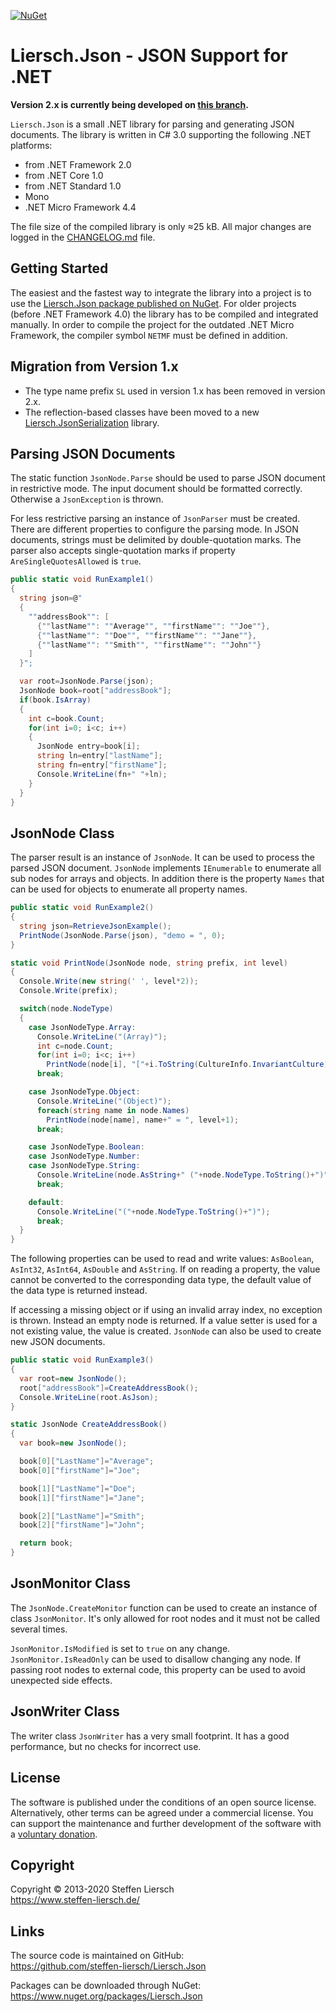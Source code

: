﻿[![NuGet](https://img.shields.io/nuget/v/Liersch.Json.svg)](https://www.nuget.org/packages/Liersch.Json)

# Liersch.Json - JSON Support for .NET

**Version 2.x is currently being developed on [this branch](https://github.com/steffen-liersch/Liersch.Json/tree/dev).**

`Liersch.Json` is a small .NET library for parsing and generating JSON documents. The library is written in C# 3.0 supporting the following .NET platforms:

- from .NET Framework 2.0
- from .NET Core 1.0
- from .NET Standard 1.0
- Mono
- .NET Micro Framework 4.4

The file size of the compiled library is only ≈25 kB.  All major changes are logged in the [CHANGELOG.md](https://github.com/steffen-liersch/Liersch.Json/blob/dev/CHANGELOG.md) file.

## Getting Started

The easiest and the fastest way to integrate the library into a project is to use the [Liersch.Json package published on NuGet](https://www.nuget.org/packages/Liersch.Json). For older projects (before .NET Framework 4.0) the library has to be compiled and integrated manually. In order to compile the project for the outdated .NET Micro Framework, the compiler symbol `NETMF` must be defined in addition.

## Migration from Version 1.x

- The type name prefix `SL` used in version 1.x has been removed in version 2.x.
- The reflection-based classes have been moved to a new [Liersch.JsonSerialization](https://github.com/steffen-liersch/Liersch.JsonSerialization) library.

## Parsing JSON Documents

The static function `JsonNode.Parse` should be used to parse JSON document in restrictive mode. The input document should be formatted correctly. Otherwise a `JsonException` is thrown.

For less restrictive parsing an instance of `JsonParser` must be created. There are different properties to configure the parsing mode. In JSON documents, strings must be delimited by double-quotation marks. The parser also accepts single-quotation marks if property `AreSingleQuotesAllowed` is `true`.

```cs
public static void RunExample1()
{
  string json=@"
  {
    ""addressBook"": [
      {""lastName"": ""Average"", ""firstName"": ""Joe""},
      {""lastName"": ""Doe"", ""firstName"": ""Jane""},
      {""lastName"": ""Smith"", ""firstName"": ""John""}
    ]
  }";

  var root=JsonNode.Parse(json);
  JsonNode book=root["addressBook"];
  if(book.IsArray)
  {
    int c=book.Count;
    for(int i=0; i<c; i++)
    {
      JsonNode entry=book[i];
      string ln=entry["lastName"];
      string fn=entry["firstName"];
      Console.WriteLine(fn+" "+ln);
    }
  }
}
```

## JsonNode Class

The parser result is an instance of `JsonNode`. It can be used to process the parsed JSON document. `JsonNode` implements `IEnumerable` to enumerate all sub nodes for arrays and objects. In addition there is the property `Names` that can be used for objects to enumerate all property names.

```cs
public static void RunExample2()
{
  string json=RetrieveJsonExample();
  PrintNode(JsonNode.Parse(json), "demo = ", 0);
}

static void PrintNode(JsonNode node, string prefix, int level)
{
  Console.Write(new string(' ', level*2));
  Console.Write(prefix);

  switch(node.NodeType)
  {
    case JsonNodeType.Array:
      Console.WriteLine("(Array)");
      int c=node.Count;
      for(int i=0; i<c; i++)
        PrintNode(node[i], "["+i.ToString(CultureInfo.InvariantCulture)+"] = ", level+1);
      break;

    case JsonNodeType.Object:
      Console.WriteLine("(Object)");
      foreach(string name in node.Names)
        PrintNode(node[name], name+" = ", level+1);
      break;

    case JsonNodeType.Boolean:
    case JsonNodeType.Number:
    case JsonNodeType.String:
      Console.WriteLine(node.AsString+" ("+node.NodeType.ToString()+")");
      break;

    default:
      Console.WriteLine("("+node.NodeType.ToString()+")");
      break;
  }
}
```

The following properties can be used to read and write values: `AsBoolean`, `AsInt32`, `AsInt64`, `AsDouble` and `AsString`. If on reading a property, the value cannot be converted to the corresponding data type, the default value of the data type is returned instead.

If accessing a missing object or if using an invalid array index, no exception is thrown. Instead an empty node is returned. If a value setter is used for a not existing value, the value is created. `JsonNode` can also be used to create new JSON documents.

```cs
public static void RunExample3()
{
  var root=new JsonNode();
  root["addressBook"]=CreateAddressBook();
  Console.WriteLine(root.AsJson);
}

static JsonNode CreateAddressBook()
{
  var book=new JsonNode();

  book[0]["LastName"]="Average";
  book[0]["firstName"]="Joe";

  book[1]["LastName"]="Doe";
  book[1]["firstName"]="Jane";

  book[2]["LastName"]="Smith";
  book[2]["firstName"]="John";

  return book;
}
```

## JsonMonitor Class

The `JsonNode.CreateMonitor` function can be used to create an instance of class `JsonMonitor`. It's only allowed for root nodes and it must not be called several times.

`JsonMonitor.IsModified` is set to `true` on any change. `JsonMonitor.IsReadOnly` can be used to disallow changing any node. If passing root nodes to external code, this property can be used to avoid unexpected side effects.

## JsonWriter Class

The writer class `JsonWriter` has a very small footprint. It has a good performance, but no checks for incorrect use.

## License

The software is published under the conditions of an open source license. Alternatively, other terms can be agreed under a commercial license. You can support the maintenance and further development of the software with a [voluntary donation](https://www.paypal.com/cgi-bin/webscr?cmd=_s-xclick&hosted_button_id=NVXEQCNGJFK92).

## Copyright

Copyright © 2013-2020 Steffen Liersch  
https://www.steffen-liersch.de/

## Links

The source code is maintained on GitHub:  
https://github.com/steffen-liersch/Liersch.Json

Packages can be downloaded through NuGet:  
https://www.nuget.org/packages/Liersch.Json

